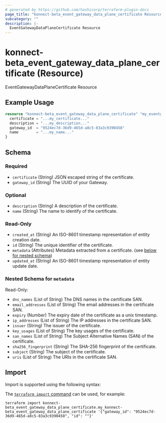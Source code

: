 ```yaml
---
# generated by https://github.com/hashicorp/terraform-plugin-docs
page_title: "konnect-beta_event_gateway_data_plane_certificate Resource - terraform-provider-konnect-beta"
subcategory: ""
description: |-
  EventGatewayDataPlaneCertificate Resource
---
```


# konnect-beta_event_gateway_data_plane_certificate (Resource)

EventGatewayDataPlaneCertificate Resource

## Example Usage

```terraform
resource "konnect-beta_event_gateway_data_plane_certificate" "my_eventgatewaydataplanecertificate" {
  certificate = "...my_certificate..."
  description = "...my_description..."
  gateway_id  = "9524ec7d-36d9-465d-a8c5-83a3c9390458"
  name        = "...my_name..."
}
```

<!-- schema generated by tfplugindocs -->
## Schema

### Required

- `certificate` (String) JSON escaped string of the certificate.
- `gateway_id` (String) The UUID of your Gateway.

### Optional

- `description` (String) A description of the certificate.
- `name` (String) The name to identify of the certificate.

### Read-Only

- `created_at` (String) An ISO-8601 timestamp representation of entity creation date.
- `id` (String) The unique identifier of the certificate.
- `metadata` (Attributes) Metadata extracted from a certificate. (see [below for nested schema](#nestedatt--metadata))
- `updated_at` (String) An ISO-8601 timestamp representation of entity update date.

<a id="nestedatt--metadata"></a>
### Nested Schema for `metadata`

Read-Only:

- `dns_names` (List of String) The DNS names in the certificate SAN.
- `email_addresses` (List of String) The email addresses in the certificate SAN.
- `expiry` (Number) The expiry date of the certificate as a unix timestamp.
- `ip_addresses` (List of String) The IP addresses in the certificate SAN.
- `issuer` (String) The issuer of the certificate.
- `key_usages` (List of String) The key usages of the certificate.
- `san_names` (List of String) The Subject Alternative Names (SAN) of the certificate.
- `sha256_fingerprint` (String) The SHA-256 fingerprint of the certificate.
- `subject` (String) The subject of the certificate.
- `uris` (List of String) The URIs in the certificate SAN.

## Import

Import is supported using the following syntax:

The [`terraform import` command](https://developer.hashicorp.com/terraform/cli/commands/import) can be used, for example:

```shell
terraform import konnect-beta_event_gateway_data_plane_certificate.my_konnect-beta_event_gateway_data_plane_certificate '{"gateway_id": "9524ec7d-36d9-465d-a8c5-83a3c9390458", "id": ""}'
```
